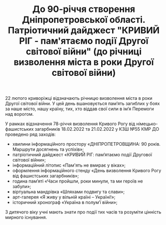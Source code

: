 ﻿---
title: До 90-річчя створення Дніпропетровської області. Патріотичний дайджест "КРИВИЙ РІГ - пам'ятаємо події Другої світової війни" (до річниці визволення міста в роки Другої світової війни)
---

22 лютого криворіжці відзначають річницю визволення міста в роки Другої світової війни. У цей день вшановується пам’ять загиблих у боях за наше місто, нашу країну, тих, хто віддав свої сили в ім’я Перемоги над ворогом.

У рамках відзначення 78-річчя визволення Кривого Рогу від німецько-фашистських загарбників 18.02.2022 та 21.02.2022 у КЗШ №55 КМР ДО проведено ряд заходів:

- хвилини інформаційного простору «ДНІПРОПЕТРОВЩИНА: 90 років. Маршрути досягнень та успіхів»;
- патріотичний дайджест «КРИВИЙ РІГ: пам’ятаємо події Другової світової війни»;
- інформаційний літопис «Пам'ять не вмирає у віках»;
- оформлення інформаційного стенду «День визволення Кривого Рогу від фашистських загарбників»;
- година пам’яті «Часи пройшли, роки минули, та ми героїв не забули»;
- віртуальна мандрівка «Шляхами подвигу та слави»;
- арт-галерея «Я живу у вільній країні – Україні!»;
- історичний хронограф «Україна в полум’ї війни»;

З дитячого віку учні мають знати про події тих часів та розуміти цінність мирного існування.

<youtube id="2_tXPMxwcak" />

<slideshow />
